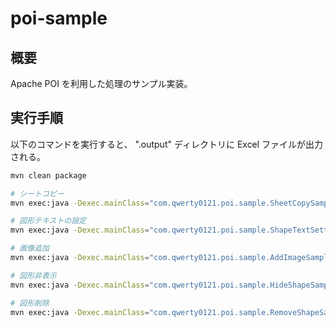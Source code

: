 # poi-sample

## 概要

Apache POI を利用した処理のサンプル実装。

## 実行手順

以下のコマンドを実行すると、 ".output" ディレクトリに Excel ファイルが出力される。

```bash
mvn clean package

# シートコピー
mvn exec:java -Dexec.mainClass="com.qwerty0121.poi.sample.SheetCopySample"

# 図形テキストの設定
mvn exec:java -Dexec.mainClass="com.qwerty0121.poi.sample.ShapeTextSettingSample"

# 画像追加
mvn exec:java -Dexec.mainClass="com.qwerty0121.poi.sample.AddImageSample"

# 図形非表示
mvn exec:java -Dexec.mainClass="com.qwerty0121.poi.sample.HideShapeSample"

# 図形削除
mvn exec:java -Dexec.mainClass="com.qwerty0121.poi.sample.RemoveShapeSample"
```
